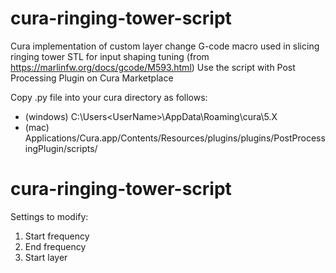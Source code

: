 # cura-ringing-tower-script
Cura implementation of custom layer change G-code macro used in slicing ringing tower STL for input shaping tuning (from https://marlinfw.org/docs/gcode/M593.html)
Use the script with Post Processing Plugin on Cura Marketplace

Copy .py file into your cura directory as follows:
* (windows) C:\Users\<UserName>\AppData\Roaming\cura\5.X
* (mac) Applications/Cura.app/Contents/Resources/plugins/plugins/PostProcessingPlugin/scripts/

# cura-ringing-tower-script
Settings to modify:
1. Start frequency
2. End frequency
3. Start layer
